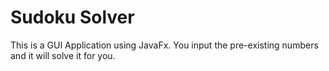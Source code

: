 # Sudoku Solver
This is a GUI Application using JavaFx. You input the pre-existing numbers and it will solve it for you.

